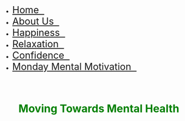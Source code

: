 <!DOCTYPE>
<html>
<head>
  <title> Moving Towards Mental Health</title>
  <link rel = "stylesheet" href = "MentalHealthWebsite.css">
</head>
<body>
  <ul class = "menu">
    <li><a href = "MentalHealthWebsite.html" style = "font-size: 25px"> Home &nbsp </a></li>
    <li><a href = "AboutUs.html" style = "font-size: 25px"> About Us &nbsp</a></li>
    <li><a href = "Happiness.html" style = "font-size: 25px"> Happiness &nbsp</a></li>
    <li><a href = "Relaxation.html" style = "font-size: 25px">Relaxation  &nbsp</a></li>
    <li><a href = "Confidence.html" style = "font-size: 25px"> Confidence  &nbsp</a></li>
    <li><a href = "mondaymotivation.html" style = "font-size: 25px"> Monday Mental Motivation  &nbsp</a></li>
  </ul>
<style>
  #WebsiteHeader {
    color: green;
    padding: 40px;
    text-align: center;
  }
</style>
<h1 id="WebsiteHeader">Moving Towards Mental Health</h1>
<style>
  body, html {
  height: 100%;
}
.parallax {
  background-image: url("img_mental.jpg");
  height: 100%;
  background-attachment: fixed;
  background-position: center;
  background-repeat: no-repeat;
  background-size: cover;
</style>
<div class="parallax"></div>
<div style="height:2000px;background-color:lightgreen;">
<hr style = "color:green">
<h2 class = "one">What is Mental Health?</h2>
<ul style = "font-size: 20px">
  <li>Mental health is all about our psychological, emotional, and social well-being. </li>
  <li>Especially during the COVID-19 pandemic, many people are facing a lot of stress and anxiety. </li>
  <li>This can negatively impact your physical health, mental health, and how happy you are. </li>
</ul>
<br>
<h2 class = "one "> How do we boost our mental health?</h2>
<p style = "font-size: 20px">
  You can’t always control the circumstances.
  But, you <b>CAN</b> control how you choose to react to the situation.
</p>
<p style = "font-size: 20px">
  The Key to Mental Health is engaging in activities that make you feel <ins> Happy, Relaxed, and Confident</ins>.
</p>
<p style = "font-size: 20px"> <b>
  These three things will allow you to build your emotional resilience and ultimately, improve your mental health.
</b></p>
<img src = "emptycup.jpg" alt = "empty cup" width= "600" height="400" float = "right align = "right">
<img src = "finalmh.jph.jpg" alt = "mental health" width= "600" height="400" float = "left align = "left">
<div class="parallax"></div>
</body>
</html>
